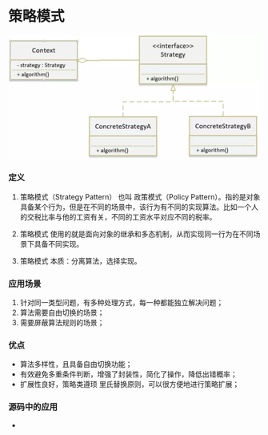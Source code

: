 # 策略模式
![类图](../img/strategy.png)
### 定义

1. 策略模式（Strategy Pattern） 也叫 政策模式（Policy Pattern）。指的是对象具备某个行为，但是在不同的场景中，该行为有不同的实现算法。比如一个人的交税比率与他的工资有关，不同的工资水平对应不同的税率。

2. 策略模式 使用的就是面向对象的继承和多态机制，从而实现同一行为在不同场景下具备不同实现。

3. 策略模式 本质：分离算法，选择实现。

### 应用场景

1. 针对同一类型问题，有多种处理方式，每一种都能独立解决问题；
2. 算法需要自由切换的场景；
3. 需要屏蔽算法规则的场景；


### 优点

- 算法多样性，且具备自由切换功能；
- 有效避免多重条件判断，增强了封装性，简化了操作，降低出错概率；
- 扩展性良好，策略类遵顼 里氏替换原则，可以很方便地进行策略扩展；


### 源码中的应用

- 

